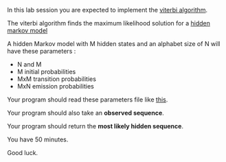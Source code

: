 In this lab session you are expected to implement the [viterbi algorithm](https://en.wikipedia.org/wiki/Viterbi_algorithm).

The viterbi algorithm finds the maximum likelihood solution for a [hidden markov model](https://en.wikipedia.org/wiki/Viterbi_algorithm)

A hidden Markov model with M hidden states and an alphabet size of N will have these parameters  :
  * N and M
  * M initial probabilities
  * MxM transition probabilities
  * MxN emission probabilities

Your program should read these parameters file like [this](sample_parameters.dat).

Your program should also take an **observed sequence**.

Your program should return the **most likely hidden sequence**.

You have 50 minutes.

Good luck.
